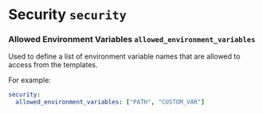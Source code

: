 # Security `security`  

### Allowed Environment Variables `allowed_environment_variables`  

Used to define a list of environment variable names that are allowed to access from the templates.

For example:
```yaml
security:
  allowed_environment_variables: ["PATH", "CUSTOM_VAR"]
```
